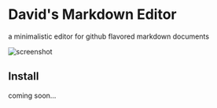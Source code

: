 # David's Markdown Editor

a minimalistic editor for github flavored markdown documents

![screenshot](https://raw.githubusercontent.com/dvcrn/dmedit/master/resources/screenshot.png)

## Install

coming soon...
